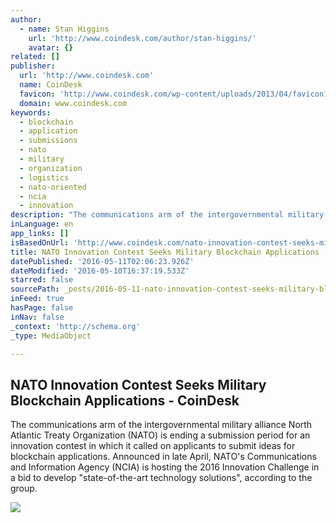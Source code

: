 ```yaml
---
author:
  - name: Stan Higgins
    url: 'http://www.coindesk.com/author/stan-higgins/'
    avatar: {}
related: []
publisher:
  url: 'http://www.coindesk.com'
  name: CoinDesk
  favicon: 'http://www.coindesk.com/wp-content/uploads/2013/04/favicon1.ico?ffe887'
  domain: www.coindesk.com
keywords:
  - blockchain
  - application
  - submissions
  - nato
  - military
  - organization
  - logistics
  - nato-oriented
  - ncia
  - innovation
description: "The communications arm of the intergovernmental military alliance North Atlantic Treaty Organization (NATO) is ending a submission period for an innovation contest in which it called on applicants to submit ideas for blockchain applications. Announced in late April, NATO's Communications and Information Agency (NCIA) is hosting the 2016 Innovation Challenge in a bid to develop \"state-of-the-art technology solutions\", according to the group."
inLanguage: en
app_links: []
isBasedOnUrl: 'http://www.coindesk.com/nato-innovation-contest-seeks-military-blockchain-applications/'
title: NATO Innovation Contest Seeks Military Blockchain Applications - CoinDesk
datePublished: '2016-05-11T02:06:23.926Z'
dateModified: '2016-05-10T16:37:19.533Z'
starred: false
sourcePath: _posts/2016-05-11-nato-innovation-contest-seeks-military-blockchain-applicatio.md
inFeed: true
hasPage: false
inNav: false
_context: 'http://schema.org'
_type: MediaObject

---
```

<article style=""><h1>NATO Innovation Contest Seeks Military Blockchain Applications - CoinDesk</h1><p>The communications arm of the intergovernmental military alliance North Atlantic Treaty Organization (NATO) is ending a submission period for an innovation contest in which it called on applicants to submit ideas for blockchain applications. Announced in late April, NATO's Communications and Information Agency (NCIA) is hosting the 2016 Innovation Challenge in a bid to develop "state-of-the-art technology solutions", according to the group.</p><img src="http://media.coindesk.com/2016/05/NATO.jpg" /></article>